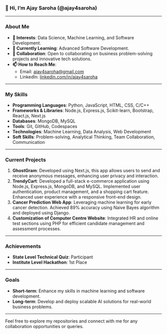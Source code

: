 ### 👋 Hi, I’m Ajay Saroha (@ajay4saroha)

---

### About Me

- **👀 Interests**: Data Science, Machine Learning, and Software Development.
- **🌱 Currently Learning**: Advanced Software Development.
- **💞️ Collaboration**: Open to collaborating on business problem-solving projects and innovative tech solutions.
- **📫 How to Reach Me**: 
  - Email: [ajay4saroha@gmail.com](mailto:ajay4saroha@gmail.com)
  - LinkedIn: [linkedin.com/in/ajay4saroha](https://www.linkedin.com/in/ajay4saroha)

---

### My Skills

- **Programming Languages**: Python, JavaScript, HTML, CSS, C/C++
- **Frameworks & Libraries**: Node.js, Express.js, Scikit-learn, Bootstrap, React.js, Next.js
- **Databases**: MongoDB, MySQL
- **Tools**: Git, GitHub, Codespaces
- **Technologies**: Machine Learning, Data Analysis, Web Development
- **Soft Skills**: Problem-solving, Analytical Thinking, Team Collaboration, Communication

---

### Current Projects

1. **GhostGram**: Developed using Next.js, this app allows users to send and receive anonymous messages, enhancing user privacy and interaction.
2.  **TrendyCart**: Developed a full-stack e-commerce application using Node.js, Express.js, MongoDB, and MySQL. Implemented user authentication, product management, and a shopping cart feature. Enhanced user experience with a responsive front-end design.
3. **Cancer Prediction Web App**: Leveraging machine learning for early cancer detection. Achieved 89% accuracy using Naive Bayes algorithm and deployed using Django.
4. **Customization of Computer Centre Website**: Integrated HR and online test sections using PHP for efficient candidate management and assessment processes.

---

### Achievements

- **State Level Technical Quiz**: Participant
- **Institute Level Hackathon**: 1st Place

---

### Goals

- **Short-term**: Enhance my skills in machine learning and software development.
- **Long-term**: Develop and deploy scalable AI solutions for real-world business problems.

---

Feel free to explore my repositories and connect with me for any collaboration opportunities or queries.
